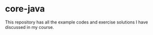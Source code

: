 # core-java
This repository has all the example codes and exercise solutions I have discussed in my course.

